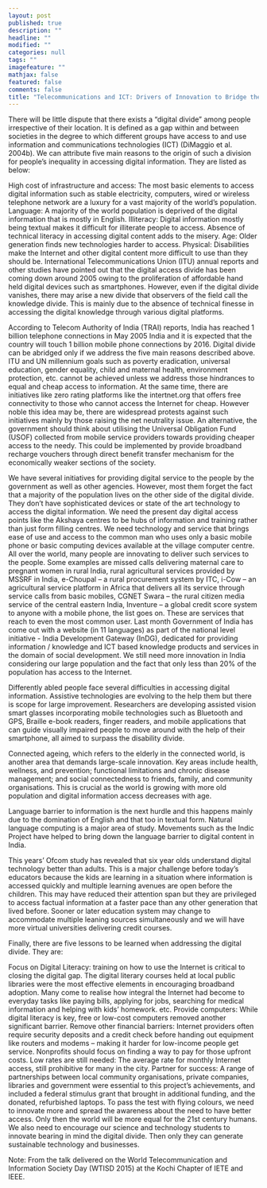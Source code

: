 ```yaml
---
layout: post
published: true
description: ""
headline: ""
modified: ""
categories: null
tags: ""
imagefeature: ""
mathjax: false
featured: false
comments: false
title: "Telecommunications and ICT: Drivers of Innovation to Bridge the Digital Divide"
---
```


There will be little dispute that there exists a “digital divide” among people irrespective of their location. It is defined as a gap within and between societies in the degree to which different groups have access to and use information and communications technologies (ICT) (DiMaggio et al. 2004b). We can attribute five main reasons to the origin of such a division for people’s inequality in accessing digital information. They are listed as below:

High cost of infrastructure and access: The most basic elements to access digital information such as stable electricity, computers, wired or wireless telephone network are a luxury for a vast majority of the world’s population.
Language: A majority of the world population is deprived of the digital information that is mostly in English.
Illiteracy: Digital information mostly being textual makes it difficult for illiterate people to access. Absence of technical literacy in accessing digital content adds to the misery.
Age: Older generation finds new technologies harder to access.
Physical: Disabilities make the Internet and other digital content more difficult to use than they should be.
International Telecommunications Union (ITU) annual reports and other studies have pointed out that the digital access divide has been coming down around 2005 owing to the proliferation of affordable hand held digital devices such as smartphones. However, even if the digital divide vanishes, there may arise a new divide that observers of the field call the knowledge divide. This is mainly due to the absence of technical finesse in accessing the digital knowledge through various digital platforms.

According to Telecom Authority of India (TRAI) reports, India has reached 1 billion telephone connections in May 2005 India and it is expected that the country will touch 1 billion mobile phone connections by 2016. Digital divide can be abridged only if we address the five main reasons described above. ITU and UN millennium goals such as poverty eradication, universal education, gender equality, child and maternal health, environment protection, etc. cannot be achieved unless we address those hindrances to equal and cheap access to information. At the same time, there are initiatives like zero rating platforms like the intertnet.org that offers free connectivity to those who cannot access the Internet for cheap. However noble this idea may be, there are widespread protests against such initiatives mainly by those raising the net neutrality issue. An alternative, the government should think about utilising the Universal Obligation Fund (USOF) collected from mobile service providers towards providing cheaper access to the needy. This could be implemented by provide broadband recharge vouchers through direct benefit transfer mechanism for the economically weaker sections of the society.

We have several initiatives for providing digital service to the people by the government as well as other agencies. However, most them forget the fact that a majority of the population lives on the other side of the digital divide. They don’t have sophisticated devices or state of the art technology to access the digital information. We need the present day digital access points like the Akshaya centres to be hubs of information and training rather than just form filling centres. We need technology and service that brings ease of use and access to the common man who uses only a basic mobile phone or basic computing devices available at the village computer centre. All over the world, many people are innovating to deliver such services to the people. Some examples are missed calls delivering maternal care to pregnant women in rural India, rural agricultural services provided by MSSRF in India, e-Choupal – a rural procurement system by ITC, i-Cow – an agricultural service platform in Africa that delivers all its service through service calls from basic mobiles, CGNET Swara – the rural citizen media service of the central eastern India, Inventure – a global credit score system to anyone with a mobile phone, the list goes on. These are services that reach to even the most common user. Last month Government of India has come out with a website (in 11 languages) as part of the national level initiative - India Development Gateway (InDG), dedicated for providing information / knowledge and ICT based knowledge products and services in the domain of social development. We still need more innovation in India considering our large population and the fact that only less than 20% of the population has access to the Internet.

Differently abled people face several difficulties in accessing digital information. Assistive technologies are evolving to the help them but there is scope for large improvement. Researchers are developing assisted vision smart glasses incorporating mobile technologies such as Bluetooth and GPS, Braille e-book readers, finger readers, and mobile applications that can guide visually impaired people to move around with the help of their smartphone, all aimed to surpass the disability divide.

Connected ageing, which refers to the elderly in the connected world, is another area that demands large-scale innovation. Key areas include health, wellness, and prevention; functional limitations and chronic disease management; and social connectedness to friends, family, and community organisations. This is crucial as the world is growing with more old population and digital information access decreases with age.

Language barrier to information is the next hurdle and this happens mainly due to the domination of English and that too in textual form. Natural language computing is a major area of study. Movements such as the Indic Project have helped to bring down the language barrier to digital content in India.

This years’ Ofcom study has revealed that six year olds understand digital technology better than adults. This is a major challenge before today’s educators because the kids are learning in a situation where information is accessed quickly and multiple learning avenues are open before the children. This may have reduced their attention span but they are privileged to access factual information at a faster pace than any other generation that lived before. Sooner or later education system may change to accommodate multiple leaning sources simultaneously and we will have more virtual universities delivering credit courses.

Finally, there are five lessons to be learned when addressing the digital divide. They are:

Focus on Digital Literacy: training on how to use the Internet is critical to closing the digital gap. The digital literary courses held at local public libraries were the most effective elements in encouraging broadband adoption. Many come to realise how integral the Internet had become to everyday tasks like paying bills, applying for jobs, searching for medical information and helping with kids’ homework. etc.
Provide computers: While digital literacy is key, free or low-cost computers removed another significant barrier.
Remove other financial barriers: Internet providers often require security deposits and a credit check before handing out equipment like routers and modems – making it harder for low-income people get service. Nonprofits should focus on finding a way to pay for those upfront costs.
Low rates are still needed: The average rate for monthly Internet access, still prohibitive for many in the city.
Partner for success: A range of partnerships between local community organisations, private companies, libraries and government were essential to this project’s achievements, and included a federal stimulus grant that brought in additional funding, and the donated, refurbished laptops.
To pass the test with flying colours, we need to innovate more and spread the awareness about the need to have better access. Only then the world will be more equal for the 21st century humans. We also need to encourage our science and technology students to innovate bearing in mind the digital divide. Then only they can generate sustainable technology and businesses.

Note: From the talk delivered on the World Telecommunication and Information Society Day (WTISD 2015) at the Kochi Chapter of IETE and IEEE.